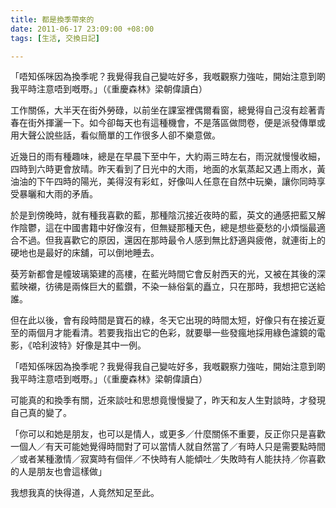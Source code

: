 ```yaml
---
title: 都是換季帶來的
date: 2011-06-17 23:09:00 +08:00
tags: [生活, 交換日記]

---
```


「唔知係咪因為換季呢？我覺得我自己變咗好多，我嘅觀察力強咗，開始注意到啲我平時注意唔到嘅嘢。」（《重慶森林》梁朝偉讀白）  
  
工作關係，大半天在街外勞碌，以前坐在課室裡偶爾看窗，總覺得自己沒有趁著青春在街外揮灑一下。如今卻每天也有這種機會，不是落區做問卷，便是派發傳單或用大聲公說些話，看似簡單的工作很多人卻不樂意做。  
  
近幾日的雨有種趣味，總是在早晨下至中午，大約兩三時左右，雨況就慢慢收細，四時到六時更會放晴。昨天看到了日光中的大雨，地面的水氣蒸起又遇上雨水，黃油油的下午四時的陽光，美得沒有彩虹，好像叫人任意在自然中玩樂，讓你同時享受暴曬和大雨的矛盾。  
  
於是到傍晚時，就有種我喜歡的藍，那種陰沉接近夜時的藍，英文的通感把藍又解作陰鬱，這在中國書籍中好像沒有，但無疑那種天色，總是想些憂愁的小煩惱最適合不過。但我喜歡它的原因，還因在那時最令人感到無比舒適與疲倦，就連街上的硬地也是最好的床舖，可以倒地睡去。  
  
葵芳新都會是幢玻璃築建的高樓，在藍光時間它會反射西天的光，又被在其後的深藍映襯，彷彿是兩條巨大的藍鑽，不染一絲俗氣的矗立，只在那時，我想把它送給誰。  
  
但在此以後，會有段時間是寶石的綠，冬天它出現的時間太短，好像只有在接近夏至的兩個月才能看清。若要我指出它的色彩，就要舉一些發瘋地採用綠色濾鏡的電影，《哈利波特》好像是其中一例。  
  
「唔知係咪因為換季呢？我覺得我自己變咗好多，我嘅觀察力強咗，開始注意到啲我平時注意唔到嘅嘢。」（《重慶森林》梁朝偉讀白）  
  
可能真的和換季有關，近來談吐和思想竟慢慢變了，昨天和友人生對談時，才發現自己真的變了。  
  
「你可以和她是朋友，也可以是情人，或更多／什麼關係不重要，反正你只是喜歡一個人／有天可能她覺得時間對了可以當情人就自然當了／有時人只是需要點時間／或者某種激情／寂寞時有個伴／不快時有人能傾吐／失敗時有人能扶持／你喜歡的人是朋友也會這樣做」  
  
我想我真的快得道，人竟然知足至此。  
